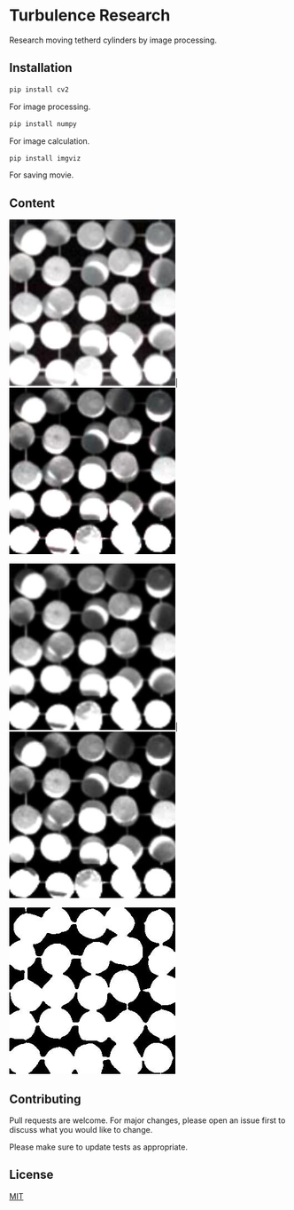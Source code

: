 # Turbulence Research

Research moving tetherd cylinders by image processing.

## Installation

```bash
pip install cv2
```
For image processing.

```bash
pip install numpy
```
For image calculation.

```bash
pip install imgviz
```
For saving movie.

## Content

![Original](https://github.com/wkotaro/Research/blob/master/original/cylinder_46/00000000.jpg)|![Gamma](https://github.com/wkotaro/Research/blob/master/gamma/cylinder_46/00000000.jpg)

![Gauus](https://github.com/wkotaro/Research/blob/master/gauss/cylinder_46/00000000.jpg)|![Gray](https://github.com/wkotaro/Research/blob/master/gray/cylinder_46/00000000.jpg)

![out](https://github.com/wkotaro/Research/blob/master/out/cylinder_46/00000000.jpg)

## Contributing
Pull requests are welcome. For major changes, please open an issue first to discuss what you would like to change.

Please make sure to update tests as appropriate.

## License
[MIT](https://choosealicense.com/licenses/mit/)

